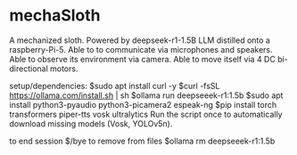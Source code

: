 # mechaSloth
A mechanized sloth. Powered by deepseek-r1-1.5B LLM distilled onto a raspberry-Pi-5. Able to to communicate via microphones and speakers. Able to observe its environment via camera. Able to move itself via 4 DC bi-directional motors. 

setup/dependencies:
    $sudo apt install curl -y
    $curl -fsSL https://ollama.com/install.sh | sh
    $ollama run deepseeek-r1:1.5b
    $sudo apt install python3-pyaudio python3-picamera2 espeak-ng
    $pip install torch transformers piper-tts vosk ultralytics
    Run the script once to automatically download missing models (Vosk, YOLOv5n).

to end session
    $/bye
to remove from files
    $ollama rm deepseeek-r1:1.5b
